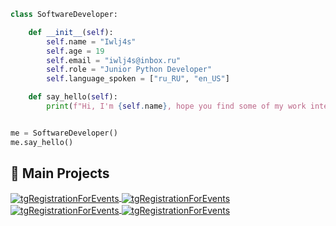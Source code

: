 ```python
class SoftwareDeveloper:

    def __init__(self):
        self.name = "Iwlj4s"
        self.age = 19
        self.email = "iwlj4s@inbox.ru"
        self.role = "Junior Python Developer"
        self.language_spoken = ["ru_RU", "en_US"]

    def say_hello(self):
        print(f"Hi, I'm {self.name}, hope you find some of my work interesting")


me = SoftwareDeveloper()
me.say_hello()
```


## 📌 Main Projects

<a href="https://github.com/Iwlj4s/tgRegistrationForEvents">
  <img align="center" src="https://github-readme-stats.vercel.app/api/pin/?username=Iwlj4s&repo=tgRegistrationForEvents&show_owner=true&show_icons=true&line_height=27&title_color=6aa6f8&text_color=8a919a&icon_color=6aa6f8&bg_color=22272e&border_color=7d838a" alt="tgRegistrationForEvents" />
</a>

<a href="https://github.com/Iwlj4s/tgDeliveryTracking">
  <img align="center" src="https://github-readme-stats.vercel.app/api/pin/?username=Iwlj4s&repo=tgDeliveryTracking&show_owner=true&show_icons=true&line_height=27&title_color=6aa6f8&text_color=8a919a&icon_color=6aa6f8&bg_color=22272e&border_color=7d838a" alt="tgRegistrationForEvents" />
</a>

<a href="https://github.com/Iwlj4s/Basics_Of_Discrete_Math">
  <img align="center" src="https://github-readme-stats.vercel.app/api/pin/?username=Iwlj4s&repo=Basics_Of_Discrete_Math&show_owner=true&show_icons=true&line_height=27&title_color=6aa6f8&text_color=8a919a&icon_color=6aa6f8&bg_color=22272e&border_color=7d838a" alt="tgRegistrationForEvents" />
</a>

<a href="https://github.com/Iwlj4s/telegramMovieBot">
  <img align="center" src="https://github-readme-stats.vercel.app/api/pin/?username=Iwlj4s&repo=telegramMovieBot&show_owner=true&show_icons=true&line_height=27&title_color=6aa6f8&text_color=8a919a&icon_color=6aa6f8&bg_color=22272e&border_color=7d838a" alt="tgRegistrationForEvents" />
</a>
